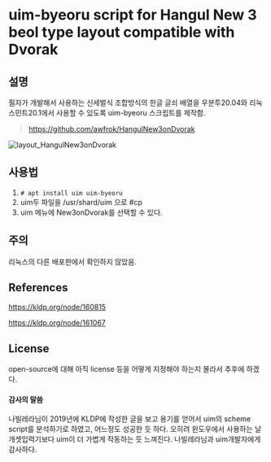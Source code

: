 # uim-byeoru script for Hangul New 3 beol type layout compatible with Dvorak



 ## 설명

필자가 개발해서 사용하는 신세벌식 조합방식의 한글 글쇠 배열을 우분투20.04와 리눅스민트20.1에서 사용할 수 있도록 uim-byeoru 스크립트를 제작함.

> https://github.com/awfrok/HangulNew3onDvorak

![layout_HangulNew3onDvorak](https://user-images.githubusercontent.com/78065210/106119672-4fb8a400-610a-11eb-8ed2-8bb637b36941.jpg)

## 사용법

1. `# apt install uim uim-byeoru`
2. uim두 파일을 /usr/shard/uim 으로  #cp 
3. uim 메뉴에 New3onDvorak를 선택할 수 있다.



## 주의

리눅스의 다른 배포판에서 확인하지 않았음.



## References

https://kldp.org/node/160815

https://kldp.org/node/161067



## License

open-source에 대해 아직 license 등을 어떻게 지정해야 하는지 몰라서 추후에 하겠다.



#### 감사의 말씀

나빌레라님이 2019년에 KLDP에 작성한 글을 보고 용기를 얻어서 uim의 scheme script를 분석하기로 하였고, 어느정도 성공한 듯 하다. 오히려 윈도우에서 사용하는 날개셋입력기보다 uim이 더 가볍게 작동하는 듯 느껴진다. 나빌레라님과 uim개발자에게 감사하다.



